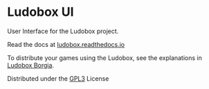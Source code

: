 # Ludobox UI

User Interface for the Ludobox project.

Read the docs at [ludobox.readthedocs.io](http://ludobox.readthedocs.io/)

To distribute your games using the Ludobox, see the explanations in [Ludobox Borgia](https://github.com/ludobox/ludobox-borgia).


Distributed under the [GPL3](https://www.gnu.org/licenses/gpl-3.0.en.html) License
